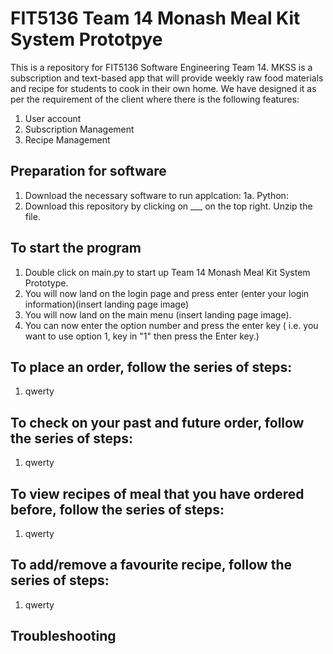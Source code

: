 # FIT5136 Team 14 Monash Meal Kit System Prototpye
This is a repository for FIT5136 Software Engineering Team 14. MKSS is a subscription and text-based app that will provide weekly raw food materials and recipe for students to cook in their own home. We have designed it as per the requirement of the client where there is the following features:
1. User account
2. Subscription Management
3. Recipe Management

## Preparation for software
1. Download the necessary software to run applcation:
1a. Python:
2. Download this repository by clicking on ___ on the top right. Unzip the file.

## To start the program
1. Double click on main.py to start up Team 14 Monash Meal Kit System Prototype.
2. You will now land on the login page and press enter (enter your login information)(insert landing page image)
3. You will now land on the main menu (insert landing page image).
4. You can now enter the option number and press the enter key ( i.e. you want to use option 1, key in "1" then press the Enter key.)

## To place an order, follow the series of steps:
1. qwerty

## To check on your past and future order, follow the series of steps:
1. qwerty

## To view recipes of meal that you have ordered before, follow the series of steps:
1. qwerty

## To add/remove a favourite recipe, follow the series of steps:
1. qwerty

## Troubleshooting
